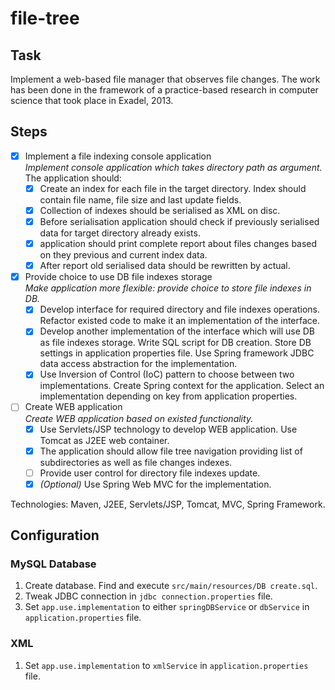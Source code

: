 # file-tree

## Task

Implement a web-based file manager that observes file changes. The work has been done in the framework of a practice-based research in computer science that took place in Exadel, 2013.

## Steps

- [x] Implement a file indexing console application  
  _Implement console application which takes directory path as argument._  
  The application should:  
  - [x] Create an index for each file in the target directory. Index should contain file name, file size and last update fields.
  - [x] Collection of indexes should be serialised as XML on disc.
  - [x] Before serialisation application should check if previously serialised data for target directory already exists.
  - [x] application should print complete report about files changes based on they previous and current index data.
  - [x] After report old serialised data should be rewritten by actual.

- [x] Provide choice to use DB file indexes storage  
  _Make application more flexible: provide choice to store file indexes in DB._  
  - [x] Develop interface for required directory and file indexes operations. Refactor existed code to make it an implementation of the interface.
  - [x] Develop another implementation of the interface which will use DB as file indexes storage. Write SQL script for DB creation. Store DB settings in application properties file. Use Spring framework JDBC data access abstraction for the implementation.
  - [x] Use Inversion of Control (IoC) pattern to choose between two implementations. Create Spring context for the application. Select an implementation depending on key from application properties.

- [ ] Create WEB application  
  _Create WEB application based on existed functionality._  
  - [x] Use Servlets/JSP technology to develop WEB application. Use Tomcat as J2EE web container.
  - [x] The application should allow file tree navigation providing list of subdirectories as well as file changes indexes.
  - [ ] Provide user control for directory file indexes update.
  - [x] _(Optional)_ Use Spring Web MVC for the implementation.

Technologies: Maven, J2EE, Servlets/JSP, Tomcat, MVC, Spring Framework.

## Configuration

### MySQL Database

1. Create database. Find and execute `src/main/resources/DB create.sql`.  
2. Tweak JDBC connection in `jdbc connection.properties` file.  
3. Set `app.use.implementation` to either `springDBService` or `dbService` in `application.properties` file.

### XML

1. Set `app.use.implementation` to `xmlService` in `application.properties` file.
